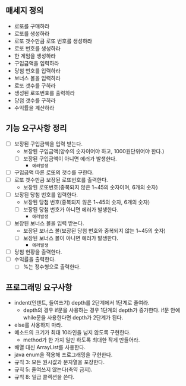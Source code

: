 ## 매세지 정의 
- 로또를 구매하라 
- 로또를 생성하라
- 로또 갯수만큼 로또 번호를 생성하라 
- 로또 번호를 생성하라
- 한 게임을 생성하라 
- 구입금액을 입력하라 
- 당첨 번호를 입력하라
- 보너스 볼을 입력하라 
- 로또 갯수를 구하라 
- 생성된 로또번호를 출력하라
- 당첨 갯수를 구하라  
- 수익률을 계산하라 

## 기능 요구사항 정리 
- [ ] 보장된 구입금액을 입력 받는다.
    - 보장된 구입금액(양수의 숫자이어야 하고, 1000원단위어야 한다.)
    - [ ] 보장된 구입금액이 아니면 에러가 발생한다. 
        - `에러발생`
- [ ] 구입금액 따른 로또의 갯수를 구한다. 
- [ ] 로또 갯수만큼 보장된 로또번호를 출력한다. 
    - 보장된 로또번호(중복되지 않은 1~45의 숫자이며, 6개의 숫자)
- [ ] 보장된 당첨 번호를 입력한다.
    - 보장된 당첨 번호(중복되지 않은 1~45의 숫자, 6개의 숫자)
    - [ ] 보장된 당첨 번호가 아니면 에러가 발생한다. 
        - `에러발생`
- [ ] 보장된 보너스 볼을 입력 받는다. 
    - 보장된 보너스 볼(보장된 당첨 번호와 중복되지 않는 1~45의 숫자)
    - [ ] 보장된 보너스 볼이 아니면 에러가 발생한다.
        - `에러발생`
- [ ] 당첨 현황을 출력한다. 
- [ ] 수익률을 출력한다.
    - [ ] %는 정수형으로 출력한다.

## 프로그래밍 요구사항
- indent(인덴트, 들여쓰기) depth를 2단계에서 1단계로 줄여라.
    - depth의 경우 if문을 사용하는 경우 1단계의 depth가 증가한다. if문 안에 while문을 사용한다면 depth가 2단계가 된다.
- else를 사용하지 마라.
- 메소드의 크기가 최대 10라인을 넘지 않도록 구현한다.
    - method가 한 가지 일만 하도록 최대한 작게 만들어라.
- 배열 대신 ArrayList를 사용한다.
- java enum을 적용해 프로그래밍을 구현한다.
- 규칙 3: 모든 원시값과 문자열을 포장한다.
- 규칙 5: 줄여쓰지 않는다(축약 금지).
- 규칙 8: 일급 콜렉션을 쓴다.

  